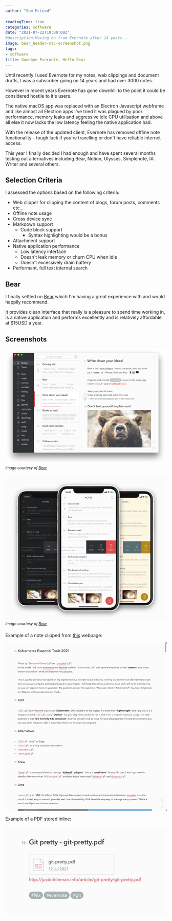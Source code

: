 ```yaml
---
author: "Sam McLeod"

readingTime: true
categories: software
date: "2021-07-22T19:00:00Z"
#description:Moving on from Evernote after 14 years...
image: bear_header-mac-screenshot.png
tags:
- software
title: Goodbye Evernote, Hello Bear
---
```



Until recently I used Evernote for my notes, web clippings and document drafts, I was a subscriber going on 14 years and had over 3000 notes.

However in recent years Evernote has gone downhill to the point it could be considered hostile to it's users.

The native macOS app was replaced with an Electron Javascript webframe and like almost all Electron apps I've tried it was plagued by poor performance, memory leaks and aggressive idle CPU utilisation and above all else it now lacks the low latency feeling the native application had.

With the release of the updated client, Evernote has removed offline note functionality - tough luck if you're travelling or don't have reliable internet access.

This year I finally decided I had enough and have spent several months testing out alternatives including Bear, Notion, Ulysses, Simplenote, IA Writer and several others.

<!--more-->

## Selection Criteria

I assessed the options based on the following criteria:

- Web clipper for clipping the content of blogs, forum posts, comments etc...
- Offline note usage
- Cross device sync
- Markdown support
  - Code block support
    - Syntax highlighting would be a bonus
- Attachment support
- Native application performance
  - Low latency interface
  - Doesn't leak memory or churn CPU when idle
  - Doesn't excessively drain battery
- Performant, full text internal search

## Bear

I finally settled on [Bear](https://bear.app) which I'm having a great experience with and would happily recommend.

It provides clean interface that really is a pleasure to spend time working in, is a native application and performs excellently and is relatively affordable at $15USD a year.

## Screenshots

![](https://github.com/sammcj/smcleod_files/blob/master/images/evernote_bear_2021/bear_header-mac-screenshot.png?raw=true)
<sup>_Image courtesy of [Bear](https://bear.app)_</sup>

![](https://github.com/sammcj/smcleod_files/blob/master/images/evernote_bear_2021/bear_feature-themes.jpg?raw=true)
<sup>_Image courtesy of [Bear](https://bear.app)_</sup>

Example of a note clipped from [this](https://itnext.io/kubernetes-essential-tools-2021-def12e84c572) webpage:

![](https://github.com/sammcj/smcleod_files/blob/master/images/evernote_bear_2021/bear_web_clipper.jpg?raw=true)

Example of a PDF stored inline:

![](https://github.com/sammcj/smcleod_files/blob/master/images/evernote_bear_2021/bear_pdf_attachment.jpg?raw=true)
